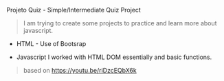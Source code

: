 Projeto Quiz - Simple/Intermediate Quiz Project
> I am trying to create some projects to practice and learn more about javascript.

- HTML - Use of Bootsrap

- Javascript
I worked with HTML DOM essentially and basic functions.


>based on https://youtu.be/riDzcEQbX6k